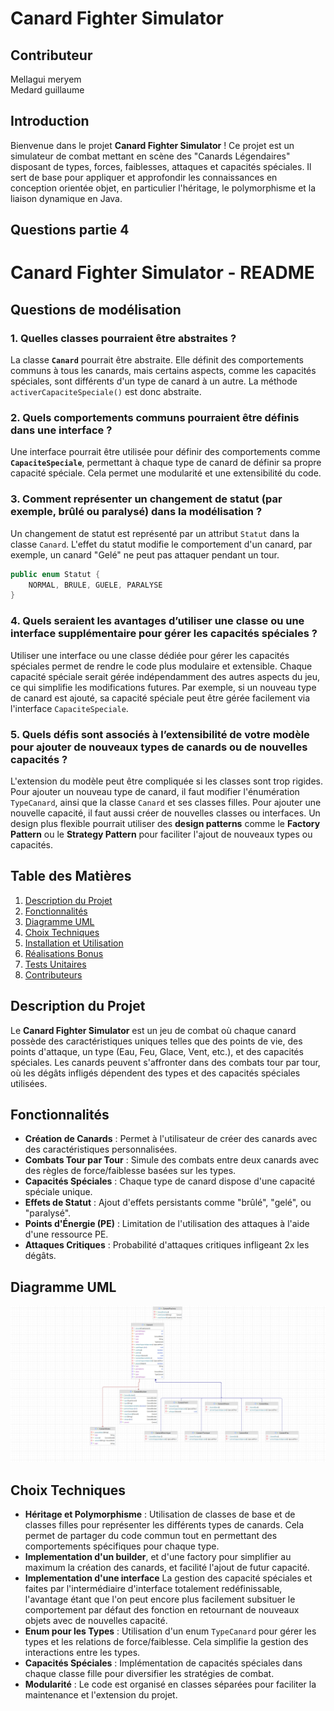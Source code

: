 # Canard Fighter Simulator
## Contributeur
Mellagui meryem \
Medard guillaume 

## Introduction

Bienvenue dans le projet **Canard Fighter Simulator** ! Ce projet est un simulateur de combat mettant en scène des "Canards Légendaires" disposant de types, forces, faiblesses, attaques et capacités spéciales. Il sert de base pour appliquer et approfondir les connaissances en conception orientée objet, en particulier l'héritage, le polymorphisme et la liaison dynamique en Java.

## Questions partie 4

# Canard Fighter Simulator - README
## Questions de modélisation

### 1. **Quelles classes pourraient être abstraites ?**
La classe **`Canard`** pourrait être abstraite. Elle définit des comportements communs à tous les canards, mais certains aspects, comme les capacités spéciales, sont différents d'un type de canard à un autre. La méthode `activerCapaciteSpeciale()` est donc abstraite.

### 2. **Quels comportements communs pourraient être définis dans une interface ?**
Une interface pourrait être utilisée pour définir des comportements comme **`CapaciteSpeciale`**, permettant à chaque type de canard de définir sa propre capacité spéciale. Cela permet une modularité et une extensibilité du code.

### 3. **Comment représenter un changement de statut (par exemple, brûlé ou paralysé) dans la modélisation ?**
Un changement de statut est représenté par un attribut `Statut` dans la classe `Canard`. L'effet du statut modifie le comportement d'un canard, par exemple, un canard "Gelé" ne peut pas attaquer pendant un tour.

```java
public enum Statut {
    NORMAL, BRULE, GUELE, PARALYSE
}
```

### 4. **Quels seraient les avantages d’utiliser une classe ou une interface supplémentaire pour gérer les capacités spéciales ?**
Utiliser une interface ou une classe dédiée pour gérer les capacités spéciales permet de rendre le code plus modulaire et extensible. Chaque capacité spéciale serait gérée indépendamment des autres aspects du jeu, ce qui simplifie les modifications futures. Par exemple, si un nouveau type de canard est ajouté, sa capacité spéciale peut être gérée facilement via l'interface `CapaciteSpeciale`.

### 5. **Quels défis sont associés à l’extensibilité de votre modèle pour ajouter de nouveaux types de canards ou de nouvelles capacités ?**
L'extension du modèle peut être compliquée si les classes sont trop rigides. Pour ajouter un nouveau type de canard, il faut modifier l'énumération `TypeCanard`, ainsi que la classe `Canard` et ses classes filles. Pour ajouter une nouvelle capacité, il faut aussi créer de nouvelles classes ou interfaces. Un design plus flexible pourrait utiliser des **design patterns** comme le **Factory Pattern** ou le **Strategy Pattern** pour faciliter l'ajout de nouveaux types ou capacités.

## Table des Matières

1. [Description du Projet](#description-du-projet)
2. [Fonctionnalités](#fonctionnalités)
3. [Diagramme UML](#diagramme-uml)
4. [Choix Techniques](#choix-techniques)
5. [Installation et Utilisation](#installation-et-utilisation)
6. [Réalisations Bonus](#réalisations-bonus)
7. [Tests Unitaires](#tests-unitaires)
8. [Contributeurs](#contributeurs)

## Description du Projet

Le **Canard Fighter Simulator** est un jeu de combat où chaque canard possède des caractéristiques uniques telles que des points de vie, des points d'attaque, un type (Eau, Feu, Glace, Vent, etc.), et des capacités spéciales. Les canards peuvent s'affronter dans des combats tour par tour, où les dégâts infligés dépendent des types et des capacités spéciales utilisées.

## Fonctionnalités

- **Création de Canards** : Permet à l'utilisateur de créer des canards avec des caractéristiques personnalisées.
- **Combats Tour par Tour** : Simule des combats entre deux canards avec des règles de force/faiblesse basées sur les types.
- **Capacités Spéciales** : Chaque type de canard dispose d'une capacité spéciale unique.
- **Effets de Statut** : Ajout d'effets persistants comme "brûlé", "gelé", ou "paralysé".
- **Points d'Énergie (PE)** : Limitation de l'utilisation des attaques à l'aide d'une ressource PE.
- **Attaques Critiques** : Probabilité d'attaques critiques infligeant 2x les dégâts.

## Diagramme UML

![Diagramme UML](diagram.png)



## Choix Techniques

- **Héritage et Polymorphisme** : Utilisation de classes de base et de classes filles pour représenter les différents types de canards. Cela permet de partager du code commun tout en permettant des comportements spécifiques pour chaque type.
- **Implementation d'un builder**, et d'une factory pour simplifier au maximum la création des canards, et facilité l'ajout de futur capacité.
- **Implementation d'une interface** La gestion des capacité spéciales et faites par l'intermédiaire d'interface totalement redéfinissable, l'avantage étant que l'on peut encore plus facilement subsituer le comportement par défaut des fonction en retournant de nouveaux objets avec de nouvelles capacité. 
- **Enum pour les Types** : Utilisation d'un enum `TypeCanard` pour gérer les types et les relations de force/faiblesse. Cela simplifie la gestion des interactions entre les types.
- **Capacités Spéciales** : Implémentation de capacités spéciales dans chaque classe fille pour diversifier les stratégies de combat.
- **Modularité** : Le code est organisé en classes séparées pour faciliter la maintenance et l'extension du projet.



